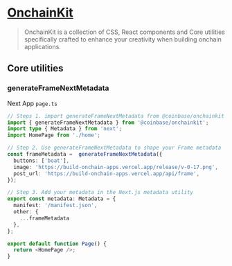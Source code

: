 # [OnchainKit](https://github.com/coinbase/onchainkit/)

> OnchainKit is a collection of CSS, React components and Core utilities specifically crafted to enhance your creativity when building onchain applications.

## Core utilities

### generateFrameNextMetadata

Next App `page.ts`
```ts
// Steps 1. import generateFrameNextMetadata from @coinbase/onchainkit
import { generateFrameNextMetadata } from '@coinbase/onchainkit';
import type { Metadata } from 'next';
import HomePage from './home';

// Step 2. Use generateFrameNextMetadata to shape your Frame metadata
const frameMetadata =  generateFrameNextMetadata({
  buttons: ['boat'],
  image: 'https://build-onchain-apps.vercel.app/release/v-0-17.png',
  post_url: 'https://build-onchain-apps.vercel.app/api/frame',
});

// Step 3. Add your metadata in the Next.js metadata utility
export const metadata: Metadata = {
  manifest: '/manifest.json',
  other: {
    ...frameMetadata
  },
};

export default function Page() {
  return <HomePage />;
}
```